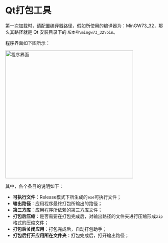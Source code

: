 ﻿# Qt打包工具

第一次加载时，请配置编译器路径，假如所使用的编译器为：MinGW73_32，那么其路径就是 Qt 安装目录下的 `版本号\mingw73_32\bin`。

程序界面如下图所示：

<img width="400" alt="程序界面" src="https://user-images.githubusercontent.com/45937428/230571282-1823d028-1a14-4a01-950d-6011eda5e454.png">

其中，各个条目的说明如下：

- **可执行文件**：Release模式下所生成的`exe`可执行文件；
- **输出路径**：应用程序最终打包所输出的路径；
- **第三方库**：应用程序所依赖的第三方库文件；
- **打包后压缩**：是否需要在打包完成后，对输出路径的文件夹进行压缩形成`zip`格式的压缩文件；
- **打包后关闭应用**：打包完成后，自动打包助手；
- **打包后打开应用所在文件夹**：打包完成后，打开输出路径；
